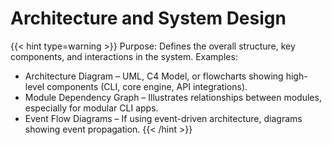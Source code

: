 # Architecture and System Design

{{< hint type=warning >}} Purpose: Defines the overall structure, key components, and interactions in the system.
Examples:
- Architecture Diagram – UML, C4 Model, or flowcharts showing high-level components (CLI, core engine, API integrations).
- Module Dependency Graph – Illustrates relationships between modules, especially for modular CLI apps.
- Event Flow Diagrams – If using event-driven architecture, diagrams showing event propagation. {{< /hint >}}
